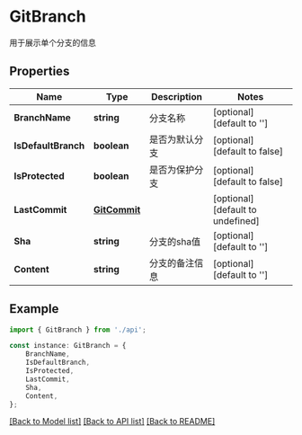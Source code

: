 # GitBranch

用于展示单个分支的信息

## Properties

Name | Type | Description | Notes
------------ | ------------- | ------------- | -------------
**BranchName** | **string** | 分支名称 | [optional] [default to '']
**IsDefaultBranch** | **boolean** | 是否为默认分支 | [optional] [default to false]
**IsProtected** | **boolean** | 是否为保护分支 | [optional] [default to false]
**LastCommit** | [**GitCommit**](GitCommit.md) |  | [optional] [default to undefined]
**Sha** | **string** | 分支的sha值 | [optional] [default to '']
**Content** | **string** | 分支的备注信息 | [optional] [default to '']

## Example

```typescript
import { GitBranch } from './api';

const instance: GitBranch = {
    BranchName,
    IsDefaultBranch,
    IsProtected,
    LastCommit,
    Sha,
    Content,
};
```

[[Back to Model list]](../README.md#documentation-for-models) [[Back to API list]](../README.md#documentation-for-api-endpoints) [[Back to README]](../README.md)
